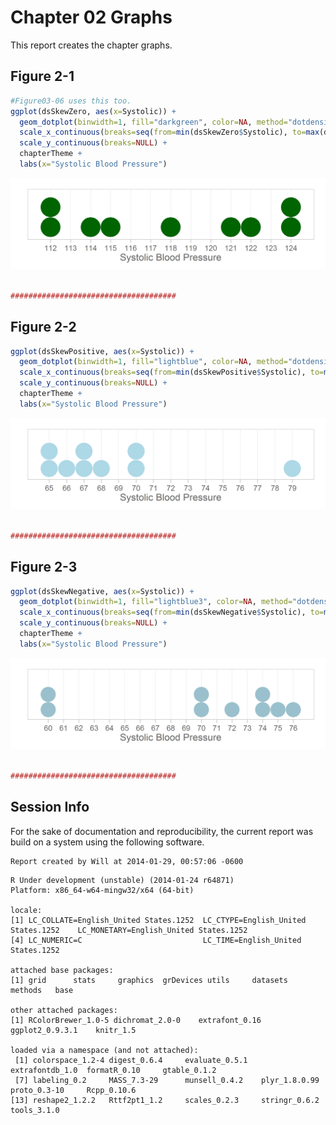 Chapter 02 Graphs
=================================================
This report creates the chapter graphs.

<!--  Set the working directory to the repository's base directory; this assumes the report is nested inside of only one directory.-->



<!-- Set the report-wide options, and point to the external code file. -->


<!-- Load the packages.  Suppress the output when loading packages. --> 



<!-- Load any Global functions and variables declared in the R file.  Suppress the output. --> 



<!-- Declare any global functions specific to a Rmd output.  Suppress the output. --> 



<!-- Load the datasets.   -->



<!-- Tweak the datasets.   -->



## Figure 2-1

```r
#Figure03-06 uses this too.
ggplot(dsSkewZero, aes(x=Systolic)) +
  geom_dotplot(binwidth=1, fill="darkgreen", color=NA, method="dotdensity") +
  scale_x_continuous(breaks=seq(from=min(dsSkewZero$Systolic), to=max(dsSkewZero$Systolic), by=1)) +
  scale_y_continuous(breaks=NULL) +
  chapterTheme +
  labs(x="Systolic Blood Pressure")
```

<img src="figure_rmd/Figure02_01.png" title="plot of chunk Figure02_01" alt="plot of chunk Figure02_01" width="600px" />

```r

#####################################
```


## Figure 2-2

```r
ggplot(dsSkewPositive, aes(x=Systolic)) +
  geom_dotplot(binwidth=1, fill="lightblue", color=NA, method="dotdensity") +
  scale_x_continuous(breaks=seq(from=min(dsSkewPositive$Systolic), to=max(dsSkewPositive$Systolic), by=1)) +
  scale_y_continuous(breaks=NULL) +
  chapterTheme +
  labs(x="Systolic Blood Pressure")
```

<img src="figure_rmd/Figure02_02.png" title="plot of chunk Figure02_02" alt="plot of chunk Figure02_02" width="600px" />

```r

#####################################
```


## Figure 2-3

```r
ggplot(dsSkewNegative, aes(x=Systolic)) +
  geom_dotplot(binwidth=1, fill="lightblue3", color=NA, method="dotdensity") +
  scale_x_continuous(breaks=seq(from=min(dsSkewNegative$Systolic), to=max(dsSkewNegative$Systolic), by=1)) +
  scale_y_continuous(breaks=NULL) +
  chapterTheme +
  labs(x="Systolic Blood Pressure")
```

<img src="figure_rmd/Figure02_03.png" title="plot of chunk Figure02_03" alt="plot of chunk Figure02_03" width="600px" />

```r

#####################################
```


## Session Info
For the sake of documentation and reproducibility, the current report was build on a system using the following software.


```
Report created by Will at 2014-01-29, 00:57:06 -0600
```

```
R Under development (unstable) (2014-01-24 r64871)
Platform: x86_64-w64-mingw32/x64 (64-bit)

locale:
[1] LC_COLLATE=English_United States.1252  LC_CTYPE=English_United States.1252    LC_MONETARY=English_United States.1252
[4] LC_NUMERIC=C                           LC_TIME=English_United States.1252    

attached base packages:
[1] grid      stats     graphics  grDevices utils     datasets  methods   base     

other attached packages:
[1] RColorBrewer_1.0-5 dichromat_2.0-0    extrafont_0.16     ggplot2_0.9.3.1    knitr_1.5         

loaded via a namespace (and not attached):
 [1] colorspace_1.2-4 digest_0.6.4     evaluate_0.5.1   extrafontdb_1.0  formatR_0.10     gtable_0.1.2    
 [7] labeling_0.2     MASS_7.3-29      munsell_0.4.2    plyr_1.8.0.99    proto_0.3-10     Rcpp_0.10.6     
[13] reshape2_1.2.2   Rttf2pt1_1.2     scales_0.2.3     stringr_0.6.2    tools_3.1.0     
```

